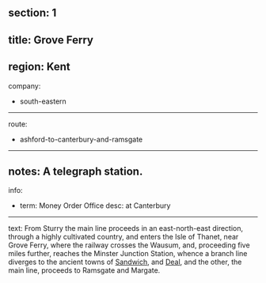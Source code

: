 section: 1
----
title: Grove Ferry
----
region: Kent
----
company:
- south-eastern
----
route:
- ashford-to-canterbury-and-ramsgate
----
notes: A telegraph station.
----
info:
- term: Money Order Office
  desc: at Canterbury
----
text: From Sturry the main line proceeds in an east-north-east direction, through a highly cultivated country, and enters the Isle of Thanet, near Grove Ferry, where the railway crosses the Wausum, and, proceeding five miles further, reaches the Minster Junction Station, whence a branch line diverges to the ancient towns of [Sandwich](/stations/sandwich), and [Deal](/stations/sandwich), and the other, the main line, proceeds to Ramsgate and Margate.
